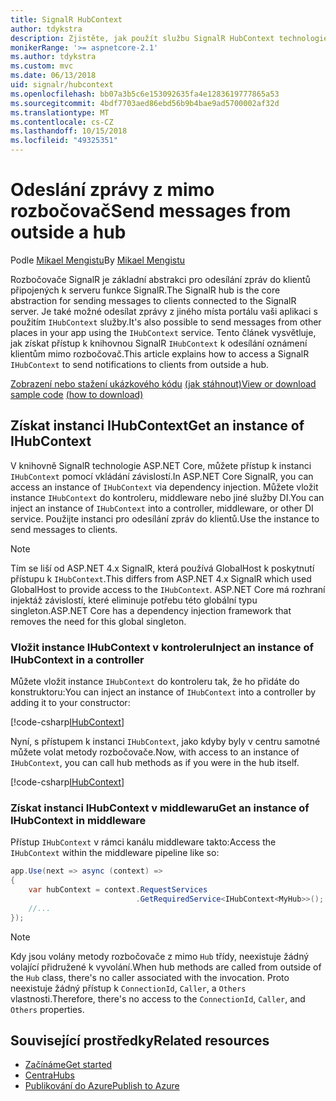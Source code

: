 ```yaml
---
title: SignalR HubContext
author: tdykstra
description: Zjistěte, jak použít službu SignalR HubContext technologie ASP.NET Core pro odesílání oznámení klientům mimo rozbočovač.
monikerRange: '>= aspnetcore-2.1'
ms.author: tdykstra
ms.custom: mvc
ms.date: 06/13/2018
uid: signalr/hubcontext
ms.openlocfilehash: bb07a3b5c6e153092635fa4e1283619777865a53
ms.sourcegitcommit: 4bdf7703aed86ebd56b9b4bae9ad5700002af32d
ms.translationtype: MT
ms.contentlocale: cs-CZ
ms.lasthandoff: 10/15/2018
ms.locfileid: "49325351"
---
```

# <a name="send-messages-from-outside-a-hub"></a><span data-ttu-id="a700d-103">Odeslání zprávy z mimo rozbočovač</span><span class="sxs-lookup"><span data-stu-id="a700d-103">Send messages from outside a hub</span></span>

<span data-ttu-id="a700d-104">Podle [Mikael Mengistu](https://twitter.com/MikaelM_12)</span><span class="sxs-lookup"><span data-stu-id="a700d-104">By [Mikael Mengistu](https://twitter.com/MikaelM_12)</span></span>

<span data-ttu-id="a700d-105">Rozbočovače SignalR je základní abstrakci pro odesílání zpráv do klientů připojených k serveru funkce SignalR.</span><span class="sxs-lookup"><span data-stu-id="a700d-105">The SignalR hub is the core abstraction for sending messages to clients connected to the SignalR server.</span></span> <span data-ttu-id="a700d-106">Je také možné odesílat zprávy z jiného místa portálu vaši aplikaci s použitím `IHubContext` služby.</span><span class="sxs-lookup"><span data-stu-id="a700d-106">It's also possible to send messages from other places in your app using the `IHubContext` service.</span></span> <span data-ttu-id="a700d-107">Tento článek vysvětluje, jak získat přístup k knihovnou SignalR `IHubContext` k odesílání oznámení klientům mimo rozbočovač.</span><span class="sxs-lookup"><span data-stu-id="a700d-107">This article explains how to access a SignalR `IHubContext` to send notifications to clients from outside a hub.</span></span>

<span data-ttu-id="a700d-108">[Zobrazení nebo stažení ukázkového kódu](https://github.com/aspnet/Docs/tree/master/aspnetcore/signalr/hubcontext/sample/) [(jak stáhnout)](xref:tutorials/index#how-to-download-a-sample)</span><span class="sxs-lookup"><span data-stu-id="a700d-108">[View or download sample code](https://github.com/aspnet/Docs/tree/master/aspnetcore/signalr/hubcontext/sample/) [(how to download)](xref:tutorials/index#how-to-download-a-sample)</span></span>

## <a name="get-an-instance-of-ihubcontext"></a><span data-ttu-id="a700d-109">Získat instanci IHubContext</span><span class="sxs-lookup"><span data-stu-id="a700d-109">Get an instance of IHubContext</span></span>

<span data-ttu-id="a700d-110">V knihovně SignalR technologie ASP.NET Core, můžete přístup k instanci `IHubContext` pomocí vkládání závislostí.</span><span class="sxs-lookup"><span data-stu-id="a700d-110">In ASP.NET Core SignalR, you can access an instance of `IHubContext` via dependency injection.</span></span> <span data-ttu-id="a700d-111">Můžete vložit instance `IHubContext` do kontroleru, middleware nebo jiné služby DI.</span><span class="sxs-lookup"><span data-stu-id="a700d-111">You can inject an instance of `IHubContext` into a controller, middleware, or other DI service.</span></span> <span data-ttu-id="a700d-112">Použijte instanci pro odesílání zpráv do klientů.</span><span class="sxs-lookup"><span data-stu-id="a700d-112">Use the instance to send messages to clients.</span></span>

> [!NOTE]
> <span data-ttu-id="a700d-113">Tím se liší od ASP.NET 4.x SignalR, která používá GlobalHost k poskytnutí přístupu k `IHubContext`.</span><span class="sxs-lookup"><span data-stu-id="a700d-113">This differs from ASP.NET 4.x SignalR which used GlobalHost to provide access to the `IHubContext`.</span></span> <span data-ttu-id="a700d-114">ASP.NET Core má rozhraní injektáž závislostí, které eliminuje potřebu této globální typu singleton.</span><span class="sxs-lookup"><span data-stu-id="a700d-114">ASP.NET Core has a dependency injection framework that removes the need for this global singleton.</span></span>

### <a name="inject-an-instance-of-ihubcontext-in-a-controller"></a><span data-ttu-id="a700d-115">Vložit instance IHubContext v kontroleru</span><span class="sxs-lookup"><span data-stu-id="a700d-115">Inject an instance of IHubContext in a controller</span></span>

<span data-ttu-id="a700d-116">Můžete vložit instance `IHubContext` do kontroleru tak, že ho přidáte do konstruktoru:</span><span class="sxs-lookup"><span data-stu-id="a700d-116">You can inject an instance of `IHubContext` into a controller by adding it to your constructor:</span></span>

[!code-csharp[IHubContext](hubcontext/sample/Controllers/HomeController.cs?range=12-19,57)]

<span data-ttu-id="a700d-117">Nyní, s přístupem k instanci `IHubContext`, jako kdyby byly v centru samotné můžete volat metody rozbočovače.</span><span class="sxs-lookup"><span data-stu-id="a700d-117">Now, with access to an instance of `IHubContext`, you can call hub methods as if you were in the hub itself.</span></span>

[!code-csharp[IHubContext](hubcontext/sample/Controllers/HomeController.cs?range=21-25)]

### <a name="get-an-instance-of-ihubcontext-in-middleware"></a><span data-ttu-id="a700d-118">Získat instanci IHubContext v middlewaru</span><span class="sxs-lookup"><span data-stu-id="a700d-118">Get an instance of IHubContext in middleware</span></span>

<span data-ttu-id="a700d-119">Přístup `IHubContext` v rámci kanálu middleware takto:</span><span class="sxs-lookup"><span data-stu-id="a700d-119">Access the `IHubContext` within the middleware pipeline like so:</span></span>

```csharp
app.Use(next => async (context) =>
{
    var hubContext = context.RequestServices
                            .GetRequiredService<IHubContext<MyHub>>();
    //...
});
```

> [!NOTE]
> <span data-ttu-id="a700d-120">Kdy jsou volány metody rozbočovače z mimo `Hub` třídy, neexistuje žádný volající přidružené k vyvolání.</span><span class="sxs-lookup"><span data-stu-id="a700d-120">When hub methods are called from outside of the `Hub` class, there's no caller associated with the invocation.</span></span> <span data-ttu-id="a700d-121">Proto neexistuje žádný přístup k `ConnectionId`, `Caller`, a `Others` vlastnosti.</span><span class="sxs-lookup"><span data-stu-id="a700d-121">Therefore, there's no access to the `ConnectionId`, `Caller`, and `Others` properties.</span></span>

## <a name="related-resources"></a><span data-ttu-id="a700d-122">Související prostředky</span><span class="sxs-lookup"><span data-stu-id="a700d-122">Related resources</span></span>

* [<span data-ttu-id="a700d-123">Začínáme</span><span class="sxs-lookup"><span data-stu-id="a700d-123">Get started</span></span>](xref:tutorials/signalr)
* [<span data-ttu-id="a700d-124">Centra</span><span class="sxs-lookup"><span data-stu-id="a700d-124">Hubs</span></span>](xref:signalr/hubs)
* [<span data-ttu-id="a700d-125">Publikování do Azure</span><span class="sxs-lookup"><span data-stu-id="a700d-125">Publish to Azure</span></span>](xref:signalr/publish-to-azure-web-app)
